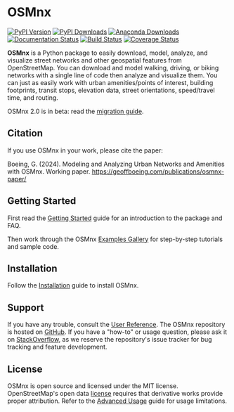 # OSMnx

[![PyPI Version](https://badge.fury.io/py/osmnx.svg)](https://pypi.org/project/osmnx/)
[![PyPI Downloads](https://static.pepy.tech/personalized-badge/osmnx?period=total&units=international_system&left_color=grey&right_color=brightgreen&left_text=downloads)](https://pepy.tech/project/osmnx)
[![Anaconda Downloads](https://anaconda.org/conda-forge/osmnx/badges/downloads.svg)](https://anaconda.org/conda-forge/osmnx)
[![Documentation Status](https://readthedocs.org/projects/osmnx/badge/?version=latest)](https://osmnx.readthedocs.io/)
[![Build Status](https://github.com/gboeing/osmnx/workflows/CI/badge.svg?branch=main)](https://github.com/gboeing/osmnx/actions/workflows/ci.yml)
[![Coverage Status](https://codecov.io/gh/gboeing/osmnx/branch/main/graph/badge.svg)](https://codecov.io/gh/gboeing/osmnx)

**OSMnx** is a Python package to easily download, model, analyze, and visualize street networks and other geospatial features from OpenStreetMap. You can download and model walking, driving, or biking networks with a single line of code then analyze and visualize them. You can just as easily work with urban amenities/points of interest, building footprints, transit stops, elevation data, street orientations, speed/travel time, and routing.

OSMnx 2.0 is in beta: read the [migration guide](https://github.com/gboeing/osmnx/issues/1123).

## Citation

If you use OSMnx in your work, please cite the paper:

Boeing, G. (2024). Modeling and Analyzing Urban Networks and Amenities with OSMnx. Working paper. <https://geoffboeing.com/publications/osmnx-paper/>

## Getting Started

First read the [Getting Started](https://osmnx.readthedocs.io/en/stable/getting-started.html) guide for an introduction to the package and FAQ.

Then work through the OSMnx [Examples Gallery](https://github.com/gboeing/osmnx-examples) for step-by-step tutorials and sample code.

## Installation

Follow the [Installation](https://osmnx.readthedocs.io/en/stable/installation.html) guide to install OSMnx.

## Support

If you have any trouble, consult the [User Reference](https://osmnx.readthedocs.io/en/stable/user-reference.html). The OSMnx repository is hosted on [GitHub](https://github.com/gboeing/osmnx). If you have a "how-to" or usage question, please ask it on [StackOverflow](https://stackoverflow.com/search?q=osmnx), as we reserve the repository's issue tracker for bug tracking and feature development.

## License

OSMnx is open source and licensed under the MIT license. OpenStreetMap's open data [license](https://www.openstreetmap.org/copyright/) requires that derivative works provide proper attribution. Refer to the [Advanced Usage](https://osmnx.readthedocs.io/en/stable/advanced-usage.html) guide for usage limitations.
